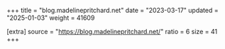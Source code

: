 +++
title = "blog.madelinepritchard.net"
date = "2023-03-17"
updated = "2025-01-03"
weight = 41609

[extra]
source = "https://blog.madelinepritchard.net/"
ratio = 6
size = 41
+++
